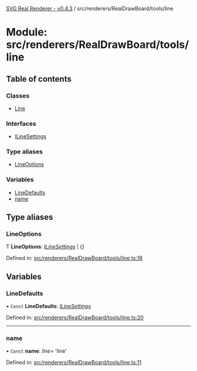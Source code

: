 [SVG Real Renderer - v0.4.3](../docs.md) / src/renderers/RealDrawBoard/tools/line

# Module: src/renderers/RealDrawBoard/tools/line

## Table of contents

### Classes

- [Line](../classes/src_renderers_realdrawboard_tools_line.line.md)

### Interfaces

- [ILineSettings](../interfaces/src_renderers_realdrawboard_tools_line.ilinesettings.md)

### Type aliases

- [LineOptions](src_renderers_realdrawboard_tools_line.md#lineoptions)

### Variables

- [LineDefaults](src_renderers_realdrawboard_tools_line.md#linedefaults)
- [name](src_renderers_realdrawboard_tools_line.md#name)

## Type aliases

### LineOptions

Ƭ **LineOptions**: [*ILineSettings*](../interfaces/src_renderers_realdrawboard_tools_line.ilinesettings.md) \| {}

Defined in: [src/renderers/RealDrawBoard/tools/line.ts:18](https://github.com/HarshKhandeparkar/svg-real-renderer/blob/606fa79/src/renderers/RealDrawBoard/tools/line.ts#L18)

## Variables

### LineDefaults

• `Const` **LineDefaults**: [*ILineSettings*](../interfaces/src_renderers_realdrawboard_tools_line.ilinesettings.md)

Defined in: [src/renderers/RealDrawBoard/tools/line.ts:20](https://github.com/HarshKhandeparkar/svg-real-renderer/blob/606fa79/src/renderers/RealDrawBoard/tools/line.ts#L20)

___

### name

• `Const` **name**: *line*= 'line'

Defined in: [src/renderers/RealDrawBoard/tools/line.ts:11](https://github.com/HarshKhandeparkar/svg-real-renderer/blob/606fa79/src/renderers/RealDrawBoard/tools/line.ts#L11)
